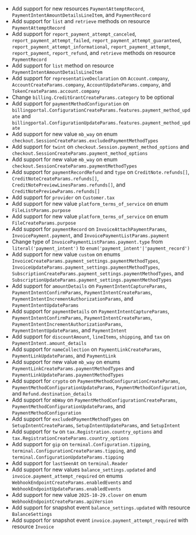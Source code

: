 * Add support for new resources `PaymentAttemptRecord`, `PaymentIntentAmountDetailsLineItem`, and `PaymentRecord`
* Add support for `list` and `retrieve` methods on resource `PaymentAttemptRecord`
* Add support for `report_payment_attempt_canceled`, `report_payment_attempt_failed`, `report_payment_attempt_guaranteed`, `report_payment_attempt_informational`, `report_payment_attempt`, `report_payment`, `report_refund`, and `retrieve` methods on resource `PaymentRecord`
* Add support for `list` method on resource `PaymentIntentAmountDetailsLineItem`
* Add support for `representativeDeclaration` on `Account.company`, `AccountCreateParams.company`, `AccountUpdateParams.company`, and `TokenCreateParams.account.company`
* Change `billing.CreditGrantCreateParams.category` to be optional
* Add support for `paymentMethodConfiguration` on `billingportal.ConfigurationCreateParams.features.payment_method_update` and `billingportal.ConfigurationUpdateParams.features.payment_method_update`
* Add support for new value `mb_way` on enum `checkout.SessionCreateParams.excludedPaymentMethodTypes`
* Add support for `twint` on `checkout.Session.payment_method_options` and `checkout.SessionCreateParams.payment_method_options`
* Add support for new value `mb_way` on enum `checkout.SessionCreateParams.paymentMethodTypes`
* Add support for `paymentRecordRefund` and `type` on `CreditNote.refunds[]`, `CreditNoteCreateParams.refunds[]`, `CreditNotePreviewLinesParams.refunds[]`, and `CreditNotePreviewParams.refunds[]`
* Add support for `provider` on `Customer.tax`
* Add support for new value `platform_terms_of_service` on enum `FileListParams.purpose`
* Add support for new value `platform_terms_of_service` on enum `FileCreateParams.purpose`
* Add support for `paymentRecord` on `InvoiceAttachPaymentParams`, `InvoicePayment.payment`, and `InvoicePaymentListParams.payment`
* Change type of `InvoicePaymentListParams.payment.type` from `literal('payment_intent')` to `enum('payment_intent'|'payment_record')`
* Add support for new value `custom` on enums `InvoiceCreateParams.payment_settings.paymentMethodTypes`, `InvoiceUpdateParams.payment_settings.paymentMethodTypes`, `SubscriptionCreateParams.payment_settings.paymentMethodTypes`, and `SubscriptionUpdateParams.payment_settings.paymentMethodTypes`
* Add support for `amountDetails` on `PaymentIntentCaptureParams`, `PaymentIntentConfirmParams`, `PaymentIntentCreateParams`, `PaymentIntentIncrementAuthorizationParams`, and `PaymentIntentUpdateParams`
* Add support for `paymentDetails` on `PaymentIntentCaptureParams`, `PaymentIntentConfirmParams`, `PaymentIntentCreateParams`, `PaymentIntentIncrementAuthorizationParams`, `PaymentIntentUpdateParams`, and `PaymentIntent`
* Add support for `discountAmount`, `lineItems`, `shipping`, and `tax` on `PaymentIntent.amount_details`
* Add support for `nameCollection` on `PaymentLinkCreateParams`, `PaymentLinkUpdateParams`, and `PaymentLink`
* Add support for new value `mb_way` on enums `PaymentLinkCreateParams.paymentMethodTypes` and `PaymentLinkUpdateParams.paymentMethodTypes`
* Add support for `crypto` on `PaymentMethodConfigurationCreateParams`, `PaymentMethodConfigurationUpdateParams`, `PaymentMethodConfiguration`, and `Refund.destination_details`
* Add support for `mbWay` on `PaymentMethodConfigurationCreateParams`, `PaymentMethodConfigurationUpdateParams`, and `PaymentMethodConfiguration`
* Add support for `excludedPaymentMethodTypes` on `SetupIntentCreateParams`, `SetupIntentUpdateParams`, and `SetupIntent`
* Add support for `tw` on `tax.Registration.country_options` and `tax.RegistrationCreateParams.country_options`
* Add support for `gip` on `terminal.Configuration.tipping`, `terminal.ConfigurationCreateParams.tipping`, and `terminal.ConfigurationUpdateParams.tipping`
* Add support for `lastSeenAt` on `terminal.Reader`
* Add support for new values `balance_settings.updated` and `invoice.payment_attempt_required` on enums `WebhookEndpointCreateParams.enabledEvents` and `WebhookEndpointUpdateParams.enabledEvents`
* Add support for new value `2025-10-29.clover` on enum `WebhookEndpointCreateParams.apiVersion`
* Add support for snapshot event `balance_settings.updated` with resource `BalanceSettings`
* Add support for snapshot event `invoice.payment_attempt_required` with resource `Invoice`